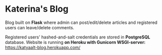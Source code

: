 # Katerina's Blog

Blog built on **Flask** where admin can post/edit/delete articles and registered users can leave/delete comments.

Registered users' hashed-and-salt credentials are stored in **PostgreSQL** database.
Website is running **on Heroku with Gunicorn WSGI-server:** https://katyaalt-blog.herokuapp.com/

